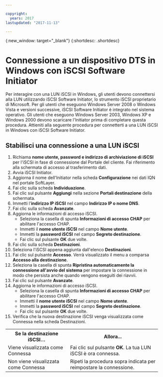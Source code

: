 ```yaml
---

copyright:
  years: 2017
lastupdated: "2017-11-13"

---
```

{:new_window: target="_blank"}
{:shortdesc: .shortdesc}

# Connessione a un dispositivo DTS in Windows con iSCSI Software Initiator

Per interagire con una LUN iSCSI in Windows, gli utenti devono connettersi alla LUN utilizzando iSCSI Software Initiator, lo strumento iSCSI proprietario di Microsoft. Per gli utenti che eseguono Windows Server 2008 o Windows Vista e versioni successive, iSCSI Software Initiator è integrato nel sistema operativo. Gli utenti che eseguono Windows Server 2003, Windows XP e Windows 2000 devono scaricare l'Initiator prima di completare questa procedura. Attieniti alla seguente procedura per connetterti a una LUN iSCSI in Windows con iSCSI Software Initiator.

## Stabilisci una connessione a una LUN iSCSI

1. Richiama **nome utente, password e indirizzo di archiviazione di iSCSI** per l'iSCSI in fase di connessione dal Portale del cliente. Fai riferimento alla schermata di accesso al trasferimento dati.
2. Avvia iSCSI Initiator.
3. Aggiorna il nome dell'Initiator nella scheda **Configurazione** nei dati IQN nel portale SoftLayer.
4. Fai clic sulla scheda **Individuazione**.
5. Fai clic sul pulsante **Aggiungi** nella sezione **Portali destinazione** della schermata.
6. Immetti l'**indirizzo IP iSCSI** nel campo **Indirizzo IP o nome DNS**.
7. Fai clic sulla scheda **Avanzate**.
8. Aggiorna le informazioni di accesso iSCSI.
   - Seleziona la casella di spunta **Informazioni di accesso CHAP** per abilitare l'accesso CHAP.
   - Immetti il **nome utente iSCSI** nel campo **Nome utente**.
   - Immetti la **password iSCSI** nel campo **Segreto destinazione**.
   - Fai clic sul pulsante **OK** due volte.
9. Fai clic sulla scheda **Destinazioni**.
10. Seleziona l'iSCSI appena aggiunta dall'elenco **Destinazioni**.
11. Fai clic sul pulsante **Accesso**. Verrà visualizzato il menu a comparsa **Accesso alla destinazione**.
12. Seleziona la casella di spunta **Ripristina automaticamente la connessione all'avvio del sistema** per impostare la connessione in modo che persista anche quando vengono eseguiti dei riavvii.
13. Fai clic sul pulsante **Avanzate**.
14. Aggiorna le informazioni di accesso iSCSI.
    - Seleziona la casella di spunta **Informazioni di accesso CHAP** per abilitare l'accesso CHAP.
    - Immetti il **nome utente iSCSI** nel campo **Nome utente**.
    - Immetti la **password iSCSI** nel campo **Segreto destinazione**.
    - Fai clic sul pulsante **OK** due volte.
15. Verifica che la nuova destinazione iSCSI venga visualizzata come Connessa nella scheda Destinazioni.

<table>
<tbody>
<tr>
<th>Se la destinazione iSCSI…</th><th>Allora...</th></tr>
<tr><td>Viene visualizzata come Connessa</td><td>Fai clic sul pulsante <strong>OK</strong>. La tua LUN iSCSI è ora connessa.</td></tr>
<tr><td>Non viene visualizzata come Connessa</td><td>Ripeti la procedura sopra indicata per reimpostare la connessione.</td></tr></tbody></table>

